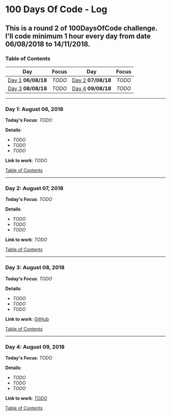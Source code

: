 # 100 Days Of Code - Log
## This is a round 2 of 100DaysOfCode challenge. I'll code minimum 1 hour every day from date 06/08/2018 to 14/11/2018.
<a name="toc"></a>
### Table of Contents 
|Day|Focus|Day|Focus|
|:---:|:-----:|:---:|:-----:|
|[Day 1](#day-1) **06/08/18**|_TODO_|[Day 2](#day-2) **07/08/18**| _TODO_ |
|[Day 3](#day-3) **08/08/18**|_TODO_ |[Day 4](#day-4) **09/08/18**| _TODO_ |



----------
<a name="day-1"></a>
### Day 1: August 06, 2018 

**Today's Focus**: _TODO_

**Details**:

 - _TODO_
 - _TODO_
 - _TODO_


**Link to work**: _TODO_

[Table of Contents](#toc)


----------
<a name="day-2"></a>
### Day 2: August 07, 2018 

**Today's Focus**: _TODO_

**Details**:

 - _TODO_
 - _TODO_
 - _TODO_

**Link to work**: _TODO_

[Table of Contents](#toc)


----------
<a name="day-3"></a>
### Day 3: August 08, 2018 

**Today's Focus**: _TODO_

**Details**:

 - _TODO_
 - _TODO_
 - _TODO_

**Link to work**: [GitHub]()

[Table of Contents](#toc)



----------
<a name="day-4"></a>
### Day 4: August 09, 2018 

**Today's Focus**: _TODO_

**Details**:

 - _TODO_
 - _TODO_
 - _TODO_

**Link to work**: [_TODO_]()

[Table of Contents](#toc)
